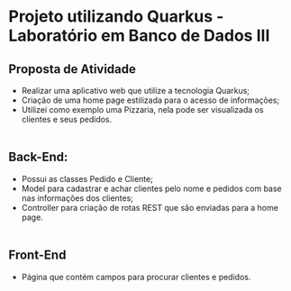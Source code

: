 # Projeto utilizando Quarkus - Laboratório em Banco de Dados III

## Proposta de Atividade

* Realizar uma aplicativo web que utilize a tecnologia Quarkus;
* Criação de uma home page estilizada para o acesso de informações;
* Utilizei como exemplo uma Pizzaria, nela pode ser visualizada os clientes e seus pedidos.
<br><br>
## Back-End:

* Possui as classes Pedido e Cliente;
* Model para cadastrar e achar clientes pelo nome e pedidos com base nas informações dos clientes;
* Controller para criação de rotas REST que são enviadas para a home page.
<br><br>
## Front-End

* Página que contém campos para procurar clientes e pedidos.

